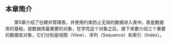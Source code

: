 
## 本章简介
&emsp;&emsp;第5章介绍了创建并管理表，并使用约束防止无效的数据进入表中。表是数据库的基础，是数据库最重要的对象，在学完这个对象之后，接下来要介绍三个重要的数据库对象，它们分别是视图（View）、序列（Sequence）和索引（Index）。

 

 

 
